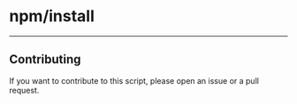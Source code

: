 # npm/install

----

## Contributing

If you want to contribute to this script, please open an issue or a pull request.
